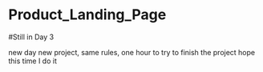 # Product_Landing_Page

#Still in Day 3

new day new project, same rules, one hour to try to finish the project
hope this time I do it

